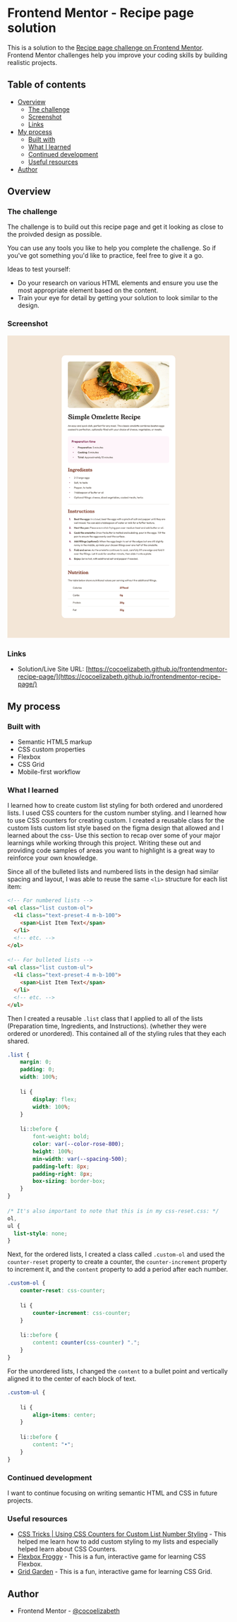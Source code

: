 # Frontend Mentor - Recipe page solution

This is a solution to the [Recipe page challenge on Frontend Mentor](https://www.frontendmentor.io/challenges/recipe-page-KiTsR8QQKm). Frontend Mentor challenges help you improve your coding skills by building realistic projects. 

## Table of contents

- [Overview](#overview)
  - [The challenge](#the-challenge)
  - [Screenshot](#screenshot)
  - [Links](#links)
- [My process](#my-process)
  - [Built with](#built-with)
  - [What I learned](#what-i-learned)
  - [Continued development](#continued-development)
  - [Useful resources](#useful-resources)
- [Author](#author)

## Overview

### The challenge

The challenge is to build out this recipe page and get it looking as close to the proivded design as possible.

You can use any tools you like to help you complete the challenge. So if you've got something you'd like to practice, feel free to give it a go.

Ideas to test yourself:

- Do your research on various HTML elements and ensure you use the most appropriate element based on the content.
- Train your eye for detail by getting your solution to look similar to the design.

### Screenshot

![](./screenshot.png)

### Links

- Solution/Live Site URL: [https://cocoelizabeth.github.io/frontendmentor-recipe-page/](https://cocoelizabeth.github.io/frontendmentor-recipe-page/)

## My process

### Built with

- Semantic HTML5 markup
- CSS custom properties
- Flexbox
- CSS Grid
- Mobile-first workflow

### What I learned

I learned how to create custom list styling for both ordered and unordered lists. I used CSS counters for the custom number styling. and I learned how to use CSS counters for creating custom. I created a reusable class for the custom lists custom list style based on the figma design that allowed and I learned about the css-
Use this section to recap over some of your major learnings while working through this project. Writing these out and providing code samples of areas you want to highlight is a great way to reinforce your own knowledge.


Since all of the bulleted lists and numbered lists in the design had similar spacing and layout, I was able to reuse the same `<li>` structure for each list item:

```html
<!-- For numbered lists -->
<ol class="list custom-ol">
  <li class="text-preset-4 m-b-100">
    <span>List Item Text</span>
  </li>
  <!-- etc. -->
</ol>

<!-- For bulleted lists -->
<ul class="list custom-ul">
  <li class="text-preset-4 m-b-100">
    <span>List Item Text</span>
  </li>
  <!-- etc. -->
</ul>
```
Then I created a reusable `.list` class that I applied to all of the lists (Preparation time, Ingredients, and Instructions). (whether they were ordered or unordered). This contained all of the styling rules that they each shared.
```css
.list {
    margin: 0;
    padding: 0;
    width: 100%;

    li {
        display: flex;
        width: 100%;
    }

    li::before {
        font-weight: bold;
        color: var(--color-rose-800);
        height: 100%;
        min-width: var(--spacing-500);
        padding-left: 8px;
        padding-right: 8px;
        box-sizing: border-box;
    }
}

/* It's also important to note that this is in my css-reset.css: */
ol,
ul {
  list-style: none;
}
```

Next, for the ordered lists, I created a class called `.custom-ol` and used the `counter-reset` property to create a counter, the `counter-increment` property to increment it, and the `content` property to add a period after each number.
```css
.custom-ol {
    counter-reset: css-counter;

    li {
        counter-increment: css-counter;
    }

    li::before {
        content: counter(css-counter) ".";
    }
}

```

For the unordered lists, I changed the `content` to a bullet point and vertically aligned it to the center of each block of text. 

```css
.custom-ul {

    li {
        align-items: center;
    }
    
    li::before {
        content: "•";
    }
}
```

### Continued development

I want to continue focusing on writing semantic HTML and CSS in future projects. 

### Useful resources

- [CSS Tricks | Using CSS Counters for Custom List Number Styling](https://css-tricks.com/css-counters-custom-list-number-styling/) - This helped me learn how to add custom styling to my lists and especially helped learn about CSS Counters.
- [Flexbox Froggy](https://flexboxfroggy.com/) - This is a fun, interactive game for learning CSS Flexbox.
- [Grid Garden](https://cssgridgarden.com/) - This is a fun, interactive game for learning CSS Grid.

## Author

<!-- - Website - [Add your name here](https://www.your-site.com) -->
- Frontend Mentor - [@cocoelizabeth](https://www.frontendmentor.io/profile/cocoelizabeth)
<!-- - Twitter - [@yourusername](https://www.twitter.com/yourusername) -->

